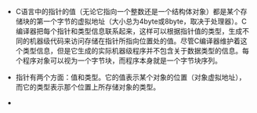 - C语言中的指针的值（无论它指向一个整数还是一个结构体对象）都是某个存储块的第一个字节的虚拟地址（大小总为4byte或8byte，取决于处理器）。C编译器把每个指针和类型信息联系起来，这样可以根据指针值的类型，生成不同的机器级代码来访问存储在指针所指向位置处的值。尽管C编译器维护着这个类型信息，但是它生成的实际机器级程序并不包含关于数据类型的信息。每个程序对象可以视为一个字节块，而程序本身就是一个字节块序列。

- 指针有两个方面：值和类型。它的值表示某个对象的位置（对象虚拟地址），而它的类型表示那个位置上所存储对象的类型。

- 